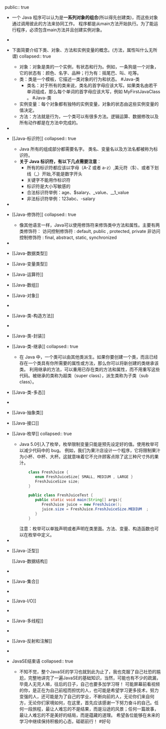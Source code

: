 public:: true

- 一个 Java 程序可以认为是**一系列对象的组合**(所以得先创建类)，而这些对象通过调用彼此的方法来协同工作。
  程序都是从main方法开始执行。为了能运行程序，必须包含main方法并且创建实例对象。
-
- 下面简要介绍下类、对象、方法和实例变量的概念。(方法，属性叫什么无所谓)
  collapsed:: true
	- 对象：对象是类的一个实例，有状态和行为。例如，一条狗是一个对象，它的状态有：颜色、名字、品种；行为有：摇尾巴、叫、吃等。
	- 类：类是一个模板，它描述一类对象的行为和状态。 #Java-类
		- 类名：对于所有的类来说，类名的首字母应该大写。如果类名由若干单词组成，那么每个单词的首字母应该大写，例如 MyFirstJavaClass 。 #Java-类
	- 实例变量：每个对象都有独特的实例变量，对象的状态由这些实例变量的值决定。
	- 方法：方法就是行为，一个类可以有很多方法。逻辑运算、数据修改以及所有动作都是在方法中完成的。
-
- [[Java-标识符]]
  collapsed:: true
	- Java 所有的组成部分都需要名字。
	  类名、变量名以及方法名都被称为标识符。
	- **关于 Java 标识符，有以下几点需要注意**：
	  	* 所有的标识符都应该以字母（A-Z 或者 a-z）,美元符（$）、或者下划线（_）开始,不能是数字开头
	  	* 关键字不能用作标识符
	  	* 标识符是大小写敏感的
	  	* 合法标识符举例：age、$salary、_value、__1_value
	  	* 非法标识符举例：123abc、-salary
-
- [[Java-修饰符]]
  collapsed:: true
	- 像其他语言一样，Java可以使用修饰符来修饰类中方法和属性。主要有两类修饰符：
	  访问控制修饰符 : default, public , protected, private
	  非访问控制修饰符 : final, abstract, static, synchronized
-
- [[Java-数据类型]]
- [[Java-变量类型]]
- [[Java-运算符]]
- [[Java-数组]]
- [[Java-对象]]
-
- [[Java-类-构造方法]]
-
- [[Java-类-封装]]
- [[Java-类-继承]]
  collapsed:: true
	- 在 Java 中，一个类可以由其他类派生。如果你要创建一个类，而且已经存在一个类具有你所需要的属性或方法，那么你可以将新创建的类继承该类。
	  利用继承的方法，可以重用已存在类的方法和属性，而不用重写这些代码。被继承的类称为超类（super class），派生类称为子类（sub class）。
- [[Java-类-多态]]
-
- [[Java-抽象类]]
- [[Java-接口]]
- [[Java-枚举]]
  collapsed:: true
	- Java 5.0引入了枚举，枚举限制变量只能是预先设定好的值。使用枚举可以减少代码中的 bug。
	  例如，我们为果汁店设计一个程序，它将限制果汁为小杯、中杯、大杯。这就意味着它不允许顾客点除了这三种尺寸外的果汁。
	  ``` java
	  	  class FreshJuice {
	  	     enum FreshJuiceSize{ SMALL, MEDIUM , LARGE }
	  	     FreshJuiceSize size;
	  	  }
	  	   
	  	  public class FreshJuiceTest {
	  	     public static void main(String[] args){
	  	        FreshJuice juice = new FreshJuice();
	  	        juice.size = FreshJuice.FreshJuiceSize.MEDIUM  ;
	  	     }
	  	  }
	  ```
	  注意：枚举可以单独声明或者声明在类里面。方法、变量、构造函数也可以在枚举中定义。
-
- [[Java-泛型]]
  
  [[Java-数据结构]]
-
- [[Java-集合]]
-
- [[Java-I/O]]
-
- [[Java-多线程]]
-
- [[Java-反射和注解]]
-
- JavaSE结束语
  collapsed:: true
	- 不知不觉，整个JavaSE的学习也就到此为止了，我也克服了自己社恐的尴尬，完整地讲完了一遍JavaSE的基础知识，当然，可能也有不少的疏漏，毕竟人无完人嘛，往后的日子，自己也要多加学习呀！
	  可能屏幕前看视频的你，是正在为自己前程而担忧的人，也可能是希望学习更多技术，努力变强的人，还可能是为了自己的学业，不断向前的人，无论你们来自何方，无论你们家境如何，在这里，首先应该感谢一下努力奋斗的自己。任何一段旅程，最让人难忘的不是结果，而是沿途的风景；任何一篇故事，最让人难忘的不是美好的结局，而是蕴藏的道理。
	  希望各位能够在未来的学习中继续保持积极的心态，砥砺前行！ #好句